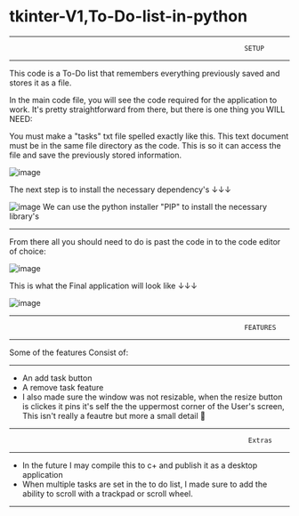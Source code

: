 # tkinter-V1,To-Do-list-in-python
___________________________________________________________________________________________________________________________________________
                                                               SETUP
___________________________________________________________________________________________________________________________________________

This code is a To-Do list that remembers everything previously saved and stores it as a file.

In the main code file, you will see the code required for the application to work. It's pretty straightforward from there, but there is one thing you WILL NEED:


You must make a "tasks" txt file spelled exactly like this. This text document must be in the same file directory as the code. This is so it can access the file and save the previously stored information.

![image](https://github.com/offEVO/tkinter-To-Do-list-in-python/assets/140699812/79ac62c3-3dd4-4411-8daf-234b07503c68)

The next step is to install the necessary dependency's ↓↓↓

![image](https://github.com/offEVO/tkinter-To-Do-list-in-python/assets/140699812/6558919b-19ee-4940-84fa-ca0efb6b0b57)
We can use the python installer "PIP" to install the necessary library's
___________________________________________________________________________________________________________________________________________
From there all you should need to do is past the code in to the code editor of choice:

![image](https://github.com/offEVO/tkinter-To-Do-list-in-python/assets/140699812/ee36d180-2f29-4edf-886b-37405787b3ad)

This is what the Final application will look like ↓↓↓

![image](https://github.com/offEVO/tkinter-To-Do-list-in-python/assets/140699812/93943e43-d2c1-4038-bc2f-c3177bb5f59d)

___________________________________________________________________________________________________________________________________________
                                                               FEATURES
___________________________________________________________________________________________________________________________________________

Some of the features Consist of:
_________________________________________________
- An add task button
- A remove task feature
- I also made sure the window was not resizable, when the resize button is clickes it pins it's self the the uppermost corner of the User's screen, This isn't really a feautre but more a small detail 🤏
___________________________________________________________________________________________________________________________________________
                                                                Extras
___________________________________________________________________________________________________________________________________________


 - In the future I may compile this to c+ and publish it as a desktop application
- When multiple tasks are set in the to do list, I made sure to add the ability to scroll with a trackpad or scroll wheel.
   
___________________________________________________________________________________________________________________________________________
